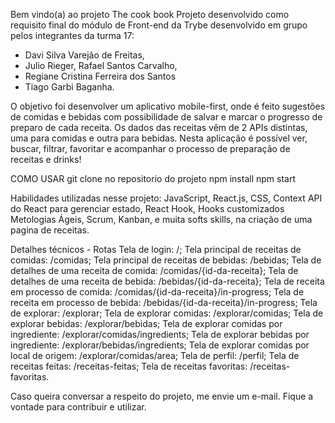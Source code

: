 Bem vindo(a) ao projeto The cook book
Projeto desenvolvido como requisito final do módulo de Front-end da Trybe desenvolvido em grupo pelos integrantes da turma 17:
- Davi Silva Varejão de Freitas, 
- Julio Rieger, Rafael Santos Carvalho,
- Regiane Cristina Ferreira dos Santos
- Tiago Garbi Baganha.

O objetivo foi desenvolver um aplicativo mobile-first, onde é feito sugestões de comidas e bebidas com possibilidade de salvar e marcar o progresso de preparo de cada receita. Os dados das receitas vêm de 2 APIs distintas, uma para comidas e outra para bebidas. Nesta aplicação é possível ver, buscar, filtrar, favoritar e acompanhar o processo de preparação de receitas e drinks!

COMO USAR
git clone no repositorio do projeto
npm install
npm start

Habilidades utilizadas nesse projeto:
JavaScript,
React.js,
CSS,
Context API do React para gerenciar estado,
React Hook,
Hooks customizados
Metologias Ágeis,
Scrum,
Kanban,
e muita softs skills, na criação de uma pagina de receitas.


Detalhes técnicos - Rotas
Tela de login: /;
Tela principal de receitas de comidas: /comidas;
Tela principal de receitas de bebidas: /bebidas;
Tela de detalhes de uma receita de comida: /comidas/{id-da-receita};
Tela de detalhes de uma receita de bebida: /bebidas/{id-da-receita};
Tela de receita em processo de comida: /comidas/{id-da-receita}/in-progress;
Tela de receita em processo de bebida: /bebidas/{id-da-receita}/in-progress;
Tela de explorar: /explorar;
Tela de explorar comidas: /explorar/comidas;
Tela de explorar bebidas: /explorar/bebidas;
Tela de explorar comidas por ingrediente: /explorar/comidas/ingredients;
Tela de explorar bebidas por ingrediente: /explorar/bebidas/ingredients;
Tela de explorar comidas por local de origem: /explorar/comidas/area;
Tela de perfil: /perfil;
Tela de receitas feitas: /receitas-feitas;
Tela de receitas favoritas: /receitas-favoritas.
 

Caso queira conversar a respeito do projeto, me envie um e-mail. Fique a vontade para contribuir e utilizar.
